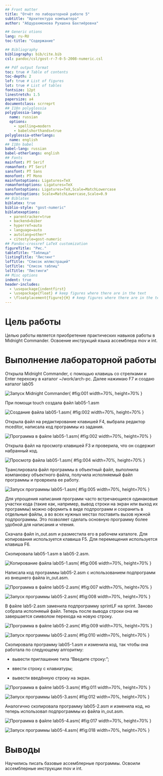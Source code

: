 ```yaml
---
## Front matter
title: "Отчёт по лабораторной работе 5"
subtitle: "Архитектура компьютера"
author: "Абдурахмонова Рухшона Бахтиёровна"

## Generic otions
lang: ru-RU
toc-title: "Содержание"

## Bibliography
bibliography: bib/cite.bib
csl: pandoc/csl/gost-r-7-0-5-2008-numeric.csl

## Pdf output format
toc: true # Table of contents
toc-depth: 2
lof: true # List of figures
lot: true # List of tables
fontsize: 12pt
linestretch: 1.5
papersize: a4
documentclass: scrreprt
## I18n polyglossia
polyglossia-lang:
  name: russian
  options:
	- spelling=modern
	- babelshorthands=true
polyglossia-otherlangs:
  name: english
## I18n babel
babel-lang: russian
babel-otherlangs: english
## Fonts
mainfont: PT Serif
romanfont: PT Serif
sansfont: PT Sans
monofont: PT Mono
mainfontoptions: Ligatures=TeX
romanfontoptions: Ligatures=TeX
sansfontoptions: Ligatures=TeX,Scale=MatchLowercase
monofontoptions: Scale=MatchLowercase,Scale=0.9
## Biblatex
biblatex: true
biblio-style: "gost-numeric"
biblatexoptions:
  - parentracker=true
  - backend=biber
  - hyperref=auto
  - language=auto
  - autolang=other*
  - citestyle=gost-numeric
## Pandoc-crossref LaTeX customization
figureTitle: "Рис."
tableTitle: "Таблица"
listingTitle: "Листинг"
lofTitle: "Список иллюстраций"
lotTitle: "Список таблиц"
lolTitle: "Листинги"
## Misc options
indent: true
header-includes:
  - \usepackage{indentfirst}
  - \usepackage{float} # keep figures where there are in the text
  - \floatplacement{figure}{H} # keep figures where there are in the text
---
```


# Цель работы

Целью работы является приобретение практических навыков работы в Midnight Commander. 
Освоение инструкций языка ассемблера mov и int.

# Выполнение лабораторной работы

Открыла Midnight Commander, с помощью клавишь со стрелками и Enter перехожу в каталог ~/work/arch-pc.
Далее нажимаю F7 и создаю каталог lab05

![Запуск Midnight Commander](image/01.png){ #fig:001 width=70%, height=70% }

При помощи touch создала файл lab05-1.asm

![Создание файла lab05-1.asm](image/02.png){ #fig:002 width=70%, height=70% }

Открыла файл на редактирование клавишей F4, выбрала редактор mceditor, 
написала код программы из задания.

![Программа в файле lab05-1.asm](image/03.png){ #fig:002 width=70%, height=70% }

Открыла файл на просмотр клавишей F3 и проверила, что он содержит набранный код.

![Просмотр файла lab05-1.asm](image/04.png){ #fig:004 width=70%, height=70% }

Транслировала файл программы в объектный файл, выполнила компановку объектного файла, 
получила исполняемый файл программы и провреила ее работу.

![Запуск программы lab05-1.asm](image/05.png){ #fig:005 width=70%, height=70% }

Для упрощения написания программ часто встречающиеся одинаковые участки кода
(такие как, например, вывод строки на экран или выход их программы) можно оформить
в виде подпрограмм и сохранить в отдельные файлы, а во всех нужных местах поставить
вызов нужной подпрограммы. Это позволяет сделать основную программу более удобной
для написания и чтения.

Скачала файл in_out.asm и разместила его в рабочем каталоге. 
Для копирования используется клавиша F5.
Для перемещения используется клавиша F6.

Скопировала lab05-1.asm в lab05-2.asm.

![Копирование файла lab05-1.asm](image/06.png){ #fig:006 width=70%, height=70% }

Написала код программы lab05-2.asm с использованием подпрограмм из
внешнего файла in_out.asm.

![Программа в файле lab05-2.asm](image/07.png){ #fig:007 width=70%, height=70% }

![Запуск программы lab05-2.asm](image/08.png){ #fig:008 width=70%, height=70% }

В файле lab5-2.asm заменила подпрограмму sprintLF на sprint. 
Заново собрала исполняеый файл. 
Теперь после вывода строки она не завершается символом перехода на новую строку.

![Программа в файле lab05-2.asm](image/09.png){ #fig:009 width=70%, height=70% }

![Запуск программы lab05-2.asm](image/10.png){ #fig:010 width=70%, height=70% }

Скопировала программу lab05-1.asm и изменила код, так чтобы она работала по следующему алгоритму:

* вывести приглашение типа “Введите строку:”;

* ввести строку с клавиатуры;

* вывести введённую строку на экран.

![Программа в файле lab05-3.asm](image/11.png){ #fig:011 width=70%, height=70% }

![Запуск программы lab05-3.asm](image/12.png){ #fig:012 width=70%, height=70% }

Аналогично скопировала программу lab05-2.asm и изменила код, но теперь использовал подпрограммы из файла in_out.asm.

![Программа в файле lab05-4.asm](image/13.png){ #fig:017 width=70%, height=70% }

![Запуск программы lab05-4.asm](image/14.png){ #fig:018 width=70%, height=70% }

# Выводы

Научились писать базовые ассемблерные программы. Освоили ассемблерные инструкции mov и int.
